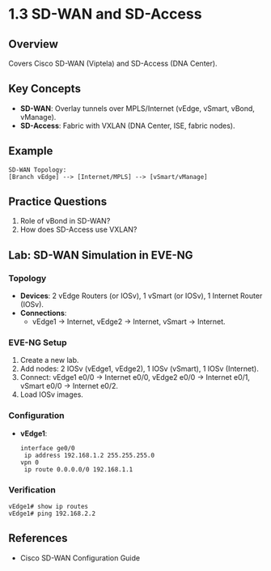 # 1.3 SD-WAN and SD-Access

## Overview
Covers Cisco SD-WAN (Viptela) and SD-Access (DNA Center).

## Key Concepts
- **SD-WAN**: Overlay tunnels over MPLS/Internet (vEdge, vSmart, vBond, vManage).
- **SD-Access**: Fabric with VXLAN (DNA Center, ISE, fabric nodes).

## Example
```text
SD-WAN Topology:
[Branch vEdge] --> [Internet/MPLS] --> [vSmart/vManage]
```

## Practice Questions
1. Role of vBond in SD-WAN?
2. How does SD-Access use VXLAN?

## Lab: SD-WAN Simulation in EVE-NG
### Topology
- **Devices**: 2 vEdge Routers (or IOSv), 1 vSmart (or IOSv), 1 Internet Router (IOSv).
- **Connections**:
  - vEdge1 -> Internet, vEdge2 -> Internet, vSmart -> Internet.

### EVE-NG Setup
1. Create a new lab.
2. Add nodes: 2 IOSv (vEdge1, vEdge2), 1 IOSv (vSmart), 1 IOSv (Internet).
3. Connect: vEdge1 e0/0 -> Internet e0/0, vEdge2 e0/0 -> Internet e0/1, vSmart e0/0 -> Internet e0/2.
4. Load IOSv images.

### Configuration
- **vEdge1**:
  ```text
  interface ge0/0
   ip address 192.168.1.2 255.255.255.0
  vpn 0
   ip route 0.0.0.0/0 192.168.1.1
  ```

### Verification
```text
vEdge1# show ip routes
vEdge1# ping 192.168.2.2
```

## References
- Cisco SD-WAN Configuration Guide
